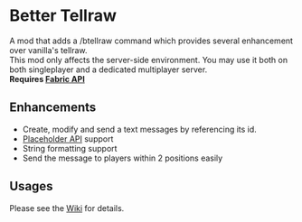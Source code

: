 # Better Tellraw
 A mod that adds a /btellraw command which provides several enhancement over vanilla's tellraw.    
 This mod only affects the server-side environment. You may use it both on both singleplayer and a dedicated multiplayer server.  
 **Requires [Fabric API](https://modrinth.com/mod/fabric-api)**

## Enhancements
- Create, modify and send a text messages by referencing its id.
- [Placeholder API](https://placeholders.pb4.eu/user/default-placeholders/) support
- String formatting support
- Send the message to players within 2 positions easily

## Usages
Please see the [Wiki](https://github.com/Kenny-Hui/BetterTellraw/wiki) for details.